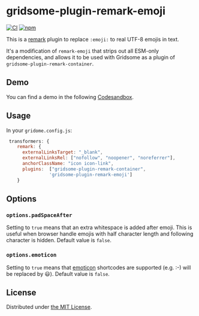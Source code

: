 gridsome-plugin-remark-emoji
============
[![CI][ci-badge]][ci]
[![npm][npm-badge]][npm]

This is a [remark](https://github.com/remarkjs/remark) plugin to replace `:emoji:` to real UTF-8 emojis in text. 

It's a modification of `remark-emoji` that strips out all ESM-only dependencies, and allows it to be used with Gridsome as a plugin of `gridsome-plugin-remark-container`.

## Demo

You can find a demo in the following [Codesandbox](https://codesandbox.io/s/remark-emoji-example-osvyi).

## Usage

In your `gridome.config.js`:

```javascript
 transformers: {
    remark: {
      externalLinksTarget: "_blank",
      externalLinksRel: ["nofollow", "noopener", "noreferrer"],
      anchorClassName: "icon icon-link",
      plugins:  ["gridsome-plugin-remark-container",
                'gridsome-plugin-remark-emoji']
    }
```

## Options

### `options.padSpaceAfter`

Setting to `true` means that an extra whitespace is added after emoji.
This is useful when browser handle emojis with half character length and following character is hidden.
Default value is `false`.

### `options.emoticon`

Setting to `true` means that [emoticon](https://www.npmjs.com/package/emoticon) shortcodes are supported (e.g. :-) will be replaced by 😃).
Default value is `false`.

## License

Distributed under [the MIT License](LICENSE).



[ci-badge]: https://github.com/rhysd/remark-emoji/workflows/CI/badge.svg?branch=master&event=push
[ci]: https://github.com/rhysd/remark-emoji/actions?query=workflow%3ACI
[npm-badge]: https://badge.fury.io/js/remark-emoji.svg
[npm]: https://www.npmjs.com/package/gridsome-plugin-remark-emoji
